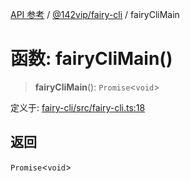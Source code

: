 [API 参考](../../../index.md) / [@142vip/fairy-cli](../index.md) / fairyCliMain

# 函数: fairyCliMain()

> **fairyCliMain**(): `Promise`\<`void`\>

定义于: [fairy-cli/src/fairy-cli.ts:18](https://github.com/142vip/core-x/blob/67692efe75f30bef8a4893bf3d01dbe094be97e2/packages/fairy-cli/src/fairy-cli.ts#L18)

## 返回

`Promise`\<`void`\>
